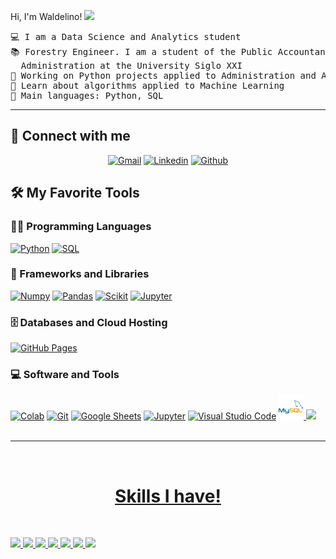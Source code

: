 Hi, I'm Waldelino!
<img src="https://media.giphy.com/media/hvRJCLFzcasrR4ia7z/giphy.gif" width="30">
<pre>
💻 I am a Data Science and Analytics student
📚 Forestry Engineer. I am a student of the Public Accountant career and the Bachelor's Degree in 
  Administration at the University Siglo XXI
🔭 Working on Python projects applied to Administration and Accounting
🌱 Learn about algorithms applied to Machine Learning
🌟 Main languages: Python, SQL
</pre>
<hr>

## 🤝 Connect with me
<p align="center">
	<a href="mailto:wlange1098@gmail.com"><img alt="Gmail" title="Jaydeep Yadav Gmail" src="https://img.shields.io/badge/Gmail-D14836?style=for-the-badge&logo=gmail&logoColor=white"></a>
	<a href="https://www.linkedin.com/in/waldelino-lange-b7063a2aa/"><img alt="Linkedin" title="Jaydeep Yadav Linkedin" src="https://img.shields.io/badge/LinkedIn-0077B5?style=for-the-badge&logo=linkedin&logoColor=white"></a>
	<a href="https://github.com/Walde106"><img alt="Github" title="Jaydeep Yadav Github" src="https://img.shields.io/badge/GitHub-100000?style=for-the-badge&logo=github&logoColor=white"></a>
	
</p>

## 🛠️ My Favorite Tools

### 👨‍💻 Programming Languages

<p>
   <a href="https://github.com/Walde106"><img alt="Python" src="https://img.shields.io/badge/Python%20-%2314354C.svg?logo=python&logoColor=white"></a>
   <a href="https://github.com/search?q=user%3ADenverCoder1+is%3Arepo+language%3Asql"><img alt="SQL" src="https://img.shields.io/badge/SQL%20-%23025E8C.svg?logo=amazon-dynamodb&logoColor=white"></a>

### 🧰 Frameworks and Libraries

<p>
   <a href="https://numpy.org/" target="_blank"><img alt="Numpy" src="https://img.shields.io/badge/Numpy-777BB4?style=for-the-badge&logo=numpy&logoColor=white"></a>
   <a href="https://pandas.pydata.org/" target="_blank"><img alt="Pandas" src="https://img.shields.io/badge/Pandas-2C2D72?style=for-the-badge&logo=pandas&logoColor=white"></a>
   <a href="https://scikit-learn.org/" target="_blank"><img alt="Scikit" src="https://img.shields.io/badge/scikit_learn-F7931E?style=for-the-badge&logo=scikit-learn&logoColor=white"></a>
   <a href="https://jupyter.org/" target="_blank"><img alt="Jupyter" src="[https://img.shields.io/badge/Jupyter-F37626.svg?&style=for-the-badge&logo=Jupyter&logoColor=white](https://kinsta.com/wp-content/uploads/2023/04/scipy-1024x445.jpg)"></a>
       
  </p>

### 🗄️ Databases and Cloud Hosting

<p>
    <a href="https://github.com/Walde106"><img alt="GitHub Pages" src="https://img.shields.io/badge/GitHub%20Pages-%23327FC7.svg?logo=github&logoColor=white"></a>
    </p>

### 💻 Software and Tools

<p>
    <a href="https://github.com/Walde106"><img alt="Colab" src="https://img.shields.io/badge/Colab-00b56a.svg?logo=google-colab&logoColor=white"></a>
    <a href="https://github.com/Walde106"><img alt="Git" src="https://img.shields.io/badge/Git%20-%23F05033.svg?logo=git&logoColor=white"></a>
    <a href="https://github.com/Walde106"><img alt="Google Sheets" src="https://img.shields.io/badge/Google%20Sheets%20-%2334A853.svg?logo=google%20sheets&logoColor=white"></a>
    <a href="https://github.com/Walde106"><img alt="Jupyter" src="https://img.shields.io/badge/Jupyter%20-%23F37626.svg?logo=Jupyter&logoColor=white"></a>
    <a href="https://github.com/Walde106"><img alt="Visual Studio Code" src="https://img.shields.io/badge/Visual%20Studio%20Code-0078d7.svg?logo=visual-studio-code&logoColor=white"></a>
    <a href="https://github.com/Walde106"><img src="https://raw.githubusercontent.com/devicons/devicon/master/icons/mysql/mysql-original-wordmark.svg" alt="mysql" width="40" height="40"/> </a> <a href="https://nodejs.org" target="_blank" rel="noreferrer">
    <a href="https://github.com/Walde106"><img src=https://img.shields.io/badge/Tableau-E97627?style=flat&logo=Tableau&logoColor=white)&nbsp"></a>
    <a href="https://github.com/Walde106">      
    <a href="https://github.com/Walde106">
</br>

<Br>
<hr>
<Br>
<h1 align="center">Skills I have! </h1>
<Br>

![](https://img.shields.io/badge/Data%20Science-blue?style=for-the-badge)  ![](https://img.shields.io/badge/DS-Data%20Analysis-blue?style=for-the-badge)  ![](https://img.shields.io/badge/Machine%20Learning-brightgreen?style=for-the-badge)  ![](https://img.shields.io/badge/DS-Data%20Cleaning-blue?style=for-the-badge)  ![](https://img.shields.io/badge/DS-Data%20Visualization-blue?style=for-the-badge)  ![](https://img.shields.io/badge/Dashboards-red?style=for-the-badge)  ![](https://img.shields.io/badge/Microsoft_Office-D83B01?style=for-the-badge&logo=microsoft-office&logoColor=white)
